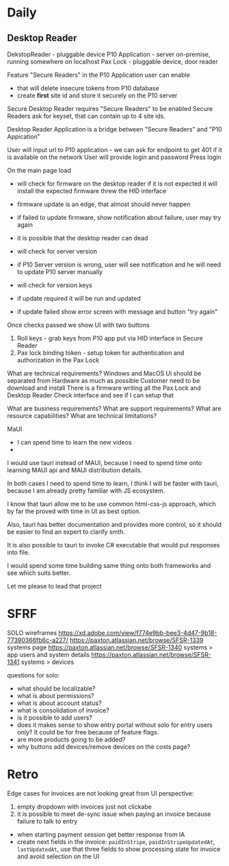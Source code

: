 # Daily


## Desktop Reader


DekstopReader - pluggable device
P10 Application - server on-premise, running somewhere on localhost
Pax Lock - pluggable device, door reader

Feature "Secure Readers" in the P10 Application user can enable 
  - that will delete insecure tokens from P10 database
  - create **first** site id and store it securely on the P10 server

Secure Desktop Reader requires "Secure Readers" to be enabled
Secure Readers ask for keyset, that can contain up to 4 site ids.

Desktop Reader Application is a bridge between "Secure Readers" and "P10 Appication"

User will input url to P10 application - we can ask for endpoint to get 401 if it is available on the network
User will provide login and password
Press login

On the main page load
- will check for firmware on the desktop reader if it is not expected it will install the expected firmware threw the HID interface
 - firmware update is an edge, that almost should never happen
 - if failed to update firmware, show notification about failure, user may try again
 - it is possible that the desktop reader can dead

- will check for server version
 - if P10 Server version is wrong, user will see notification and he will need to update P10 server manually

- will check for version keys
 - if update required it will be run and updated
 - if update failed show error screen with message and button "try again"

Once checks passed we show UI with two buttons
1. Roll keys - grab keys from P10 app put via HID interface in Secure Reader
2. Pax lock binding token - setup token for authentication and authorization in the Pax Lock


What are technical requirements?
    Windows and MacOS
    Ui should be separated from Hardware as much as possible
    Customer need to be download and install
    There is a firmware writing all the Pax Lock and Desktop Reader
    Check interface and see if I can setup that

What are business requirements?
What are support requirements?
What are resource capabilities?
What are technical limitations?

MaUI 
 - I can spend time to learn the new videos
 - 

I would use tauri instead of MAUI, because I need to spend time onto learning MAUI api and MAUI distribution details.

In both cases I need to spend time to learn, I think I will be faster with tauri, because I am already pretty familiar with JS ecosystem.

I know that tauri allow me to be use common html-css-js approach, which by far the proved with time in UI as best option.

Also, tauri has better documentation and provides more control, so it should be easier to find an expert to clarify smth.

It is also possible to tauri to invoke C# executable that would put responses into file.

I would spend some time building same thing onto both frameworks and see which suits better.

Let me please to lead that project


# SFRF
SOLO wireframes https://xd.adobe.com/view/f774e9bb-bee3-4d47-9b18-77390366fb6c-a227/
https://paxton.atlassian.net/browse/SFSR-1339 systems page
https://paxton.atlassian.net/browse/SFSR-1340 systems > app users and system details
https://paxton.atlassian.net/browse/SFSR-1341 systems > devices

questions for solo:
- what should be localizable?
- what is about permissions?
- what is about account status?
- what is consolidation of invoice?
- is it possible to add users?
- does it makes sense to show entry portal without solo for entry users only? It could be for free because of feature flags.
- are more products going to be added? 
- why buttons add devices/remove devices on the costs page?

# Retro
Edge cases for invoices are not looking great from UI perspective:
1. empty dropdown with invoices just not clickabe
2. it is possible to meet de-sync issue when paying an invoice because failure to talk to entry
  - when starting payment session get better response from IA
  - create next fields in the invoice: `paidInStripe`, `paidInStripeUpdatedAt`, `lastUpdatedAt`,
    use that three fields to show processing state for invoice and avoid selection on the UI
 
